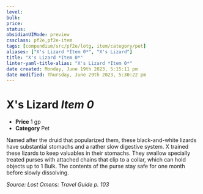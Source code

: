 ```yaml
---
level:
bulk:
price:
status:
obsidianUIMode: preview
cssclass: pf2e,pf2e-item
tags: [compendium/src/pf2e/lotg, item/category/pet]
aliases: ["X's Lizard *Item 0*", "X's Lizard"]
title: "X's Lizard *Item 0*"
linter-yaml-title-alias: "X's Lizard *Item 0*"
date created: Monday, June 19th 2023, 5:15:11 pm
date modified: Thursday, June 29th 2023, 5:30:22 pm
---
```


# X's Lizard *Item 0*

- **Price** 1 gp
- **Category** Pet

Named after the druid that popularized them, these black-and-white lizards have substantial stomachs and a rather slow digestive system. X trained these lizards to keep valuables in their stomachs. They swallow specially treated purses with attached chains that clip to a collar, which can hold objects up to 1 Bulk. The contents of the purse stay safe for one month before slowly dissolving.

*Source: Lost Omens: Travel Guide p. 103*
